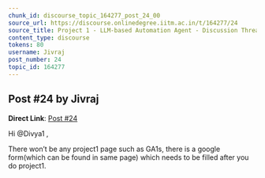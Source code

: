 ```yaml
---
chunk_id: discourse_topic_164277_post_24_00
source_url: https://discourse.onlinedegree.iitm.ac.in/t/164277/24
source_title: Project 1 - LLM-based Automation Agent - Discussion Thread [TDS Jan 2025]
content_type: discourse
tokens: 80
username: Jivraj
post_number: 24
topic_id: 164277
---
```


## Post #24 by Jivraj

**Direct Link**: [Post #24](https://discourse.onlinedegree.iitm.ac.in/t/164277/24)

Hi @Divya1 ,

There won’t be any project1 page such as GA1s, there is a google form(which can be found in same page) which needs to be filled after you do project1.
